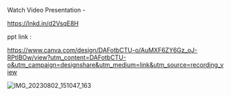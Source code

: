 Watch Video Presentation -

https://lnkd.in/d2VsqE8H


ppt link : 

https://www.canva.com/design/DAFotbCTU-o/AuMXF6ZY6Gz_oJ-RPtlBOw/view?utm_content=DAFotbCTU-o&utm_campaign=designshare&utm_medium=link&utm_source=recording_view



![IMG_20230802_151047_163](https://github.com/Pushkar2199/Projects/assets/98898488/e673a0ac-5178-4fa9-b70b-6ced603b87cd)
